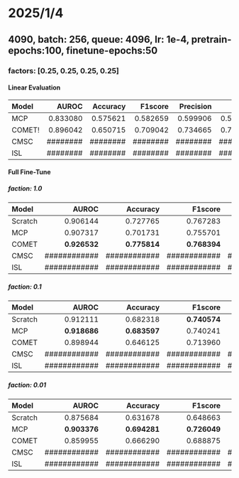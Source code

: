 # 2025/1/4

## 4090, batch: 256, queue: 4096, lr: 1e-4, pretrain-epochs:100, finetune-epochs:50

### factors: [0.25, 0.25, 0.25, 0.25]

#### Linear Evaluation

| Model     | AUROC     | Accuracy  | F1score   | Precision | Recall    | AUPRC     |
|:----------|----------:|----------:|----------:|----------:|----------:|----------:|
| MCP       | 0.833080  | 0.575621  | 0.582659  | 0.599906  | 0.599003  | 0.628286  |
| COMET!    | 0.896042  | 0.650715  | 0.709042  | 0.734665  | 0.731755  | 0.771660  |
| CMSC      | ########  | ########  | ########  | ########  | ########  | #######   |
| ISL       | ########  | ########  | ########  | ########  | ########  | #######   |

#### Full Fine-Tune

##### faction: 1.0

| Model     | AUROC         | Accuracy      | F1score       | Precision     | Recall        | AUPRC         |
|:----------|--------------:|--------------:|--------------:|--------------:|--------------:|--------------:|
| Scratch   | 0.906144      | 0.727765      | 0.767283      | 0.768488      | 0.767514      | 0.805540      |
| MCP       | 0.907317      | 0.701731      | 0.755701      | 0.765105      | 0.761538      | 0.811954      |
| COMET     | **0.926532**  | **0.775814**  | **0.768394**  | **0.795910**  | **0.784722**  | **0.842812**  |
| CMSC      | ############  | ############  | ############  | ############  | ############  | ###########   |
| ISL       | ############  | ############  | ############  | ############  | ############  | ###########   |

##### faction: 0.1

| Model     | AUROC         | Accuracy      | F1score       | Precision     | Recall        | AUPRC         |
|:----------|--------------:|--------------:|--------------:|--------------:|--------------:|--------------:|
| Scratch   | 0.912111      | 0.682318      | **0.740574**  | 0.768945      | 0.753417      | 0.816443      |
| MCP       | **0.918686**  | **0.683597**  | 0.740241      | **0.771038**  | **0.760845**  | **0.820376**  |
| COMET     | 0.898944      | 0.646125      | 0.713960      | 0.733068      | 0.740235      | 0.776362      |
| CMSC      | ############  | ############  | ############  | ############  | ############  | ###########   |
| ISL       | ############  | ############  | ############  | ############  | ############  | ###########   |

##### faction: 0.01

| Model     | AUROC         | Accuracy      | F1score       | Precision     | Recall        | AUPRC         |
|:----------|--------------:|--------------:|--------------:|--------------:|--------------:|--------------:|
| Scratch   | 0.875684      | 0.631678      | 0.648663      | 0.672914      | 0.662661      | 0.714983      |
| MCP       | **0.903376**  | **0.694281**  | **0.726049**  | **0.746418**  | **0.728037**  | **0.782051**  |
| COMET     | 0.859955      | 0.666290      | 0.688875      | 0.680563      | 0.700259      | 0.720004      |
| CMSC      | ############  | ############  | ############  | ############  | ############  | ###########   |
| ISL       | ############  | ############  | ############  | ############  | ############  | ###########   |